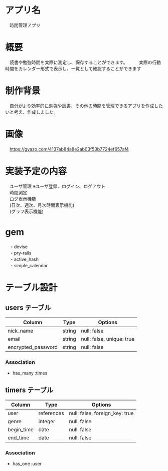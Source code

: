 # アプリ名	
　時間管理アプリ

# 概要
　読書や勉強時間を実際に測定し、保存することができます。  　
　実際の行動時間をカレンダー形式で表示し、一覧として確認することができます
　
# 制作背景
　自分がより効率的に勉強や読書、その他の時間を管理できるアプリを作成したいと考え、作成しました。

# 画像
　https://gyazo.com/4137ab84a8e2ab03f53b7724ef657af4

# 実装予定の内容
　ユーザ管理 ※ユーザ登録、ログイン、ログアウト  
　時間測定  
　ログ表示機能  
　(日次、週次、月次時間表示機能)  
　(グラフ表示機能)  
 
# gem
　・devise  
　・pry-rails  
　・active_hash  
　・simple_calendar  


# テーブル設計

## users テーブル

| Column             | Type    | Options                    |
| ----------         | --------| --------------             |
| nick_name          | string  | null: false                |
| email              | string  | null: false,  unique: true |
| encrypted_password | string  | null: false                |

### Association

- has_many  :times

## timers テーブル

| Column                | Type        | Options         |
| ----------            | --------    | --------------  |
| user                  | references  | null: false,  foreign_key: true      |
| genre                 | integer     | null: false     |
| begin_time            | date        | null: false     |
| end_time              | date        | null: false     |

### Association

- has_one :user

